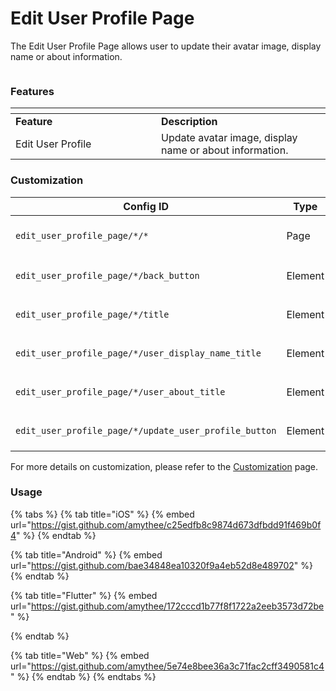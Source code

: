 # Edit User Profile Page

The Edit User Profile Page allows user to update their avatar image, display name or about information.

<figure><img src="../../../../.gitbook/assets/e1.png" alt=""><figcaption></figcaption></figure>

### Features <a href="#features" id="features"></a>

<table data-header-hidden><thead><tr><th width="217"></th><th></th></tr></thead><tbody><tr><td><strong>Feature</strong></td><td><strong>Description</strong></td></tr><tr><td>Edit User Profile</td><td>Update avatar image, display name or about information.</td></tr></tbody></table>

### Customization

<table><thead><tr><th width="269">Config ID</th><th width="122">Type</th><th>Description</th></tr></thead><tbody><tr><td><code>edit_user_profile_page/*/*</code></td><td>Page</td><td>You can customize page <code>theme</code></td></tr><tr><td><code>edit_user_profile_page/*/back_button</code></td><td>Element</td><td>You can customize <code>image</code></td></tr><tr><td><code>edit_user_profile_page/*/title</code></td><td>Element</td><td>You can customize <code>text</code></td></tr><tr><td><code>edit_user_profile_page/*/user_display_name_title</code></td><td>Element</td><td>You can customize <code>text</code></td></tr><tr><td><code>edit_user_profile_page/*/user_about_title</code></td><td>Element</td><td>You can customize <code>text</code></td></tr><tr><td><code>edit_user_profile_page/*/update_user_profile_button</code></td><td>Element</td><td>You can customize <code>text</code></td></tr></tbody></table>

For more details on customization, please refer to the [Customization](../../customization/) page.

### Usage <a href="#usage" id="usage"></a>

{% tabs %}
{% tab title="iOS" %}
{% embed url="https://gist.github.com/amythee/c25edfb8c9874d673dfbdd91f469b0f4" %}
{% endtab %}

{% tab title="Android" %}
{% embed url="https://gist.github.com/bae34848ea10320f9a4eb52d8e489702" %}
{% endtab %}

{% tab title="Flutter" %}
{% embed url="https://gist.github.com/amythee/172cccd1b77f8f1722a2eeb3573d72be" %}


{% endtab %}

{% tab title="Web" %}
{% embed url="https://gist.github.com/amythee/5e74e8bee36a3c71fac2cff3490581c4" %}
{% endtab %}
{% endtabs %}
